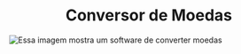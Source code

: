 <h1 align="center"> Conversor de Moedas </h1>

![Essa imagem mostra um software de converter moedas](https://github.com/EdmundoMonteiro/Conversor-Moedas/assets/103899240/75c31a88-06fc-4a4d-89b2-b457ad693028)
